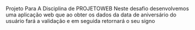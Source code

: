Projeto Para A Disciplina de PROJETOWEB
Neste desafio desenvolvemos uma aplicação web que ao obter os dados da data de aniversário do usuário fará a validação e em seguida retornará o seu signo
